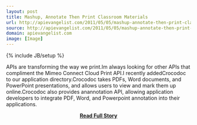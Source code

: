 ```yaml
---
layout: post
title: Mashup, Annotate Then Print Classroom Materials
url: http://apievangelist.com/2011/05/05/mashup-annotate-then-print-classroom-materials/
source: http://apievangelist.com/2011/05/05/mashup-annotate-then-print-classroom-materials/
domain: apievangelist.com
image: [Image]
---
```

{% include JB/setup %}<p>APIs are transforming the way we print.Im always looking for other APIs that compliment the Mimeo Connect Cloud Print API.I recently addedCrocodoc to our application directory.Crocodoc takes PDFs, Word documents, and PowerPoint presentations, and allows users to view and mark them up online.Crocodoc also provides anannotation API,  allowing application developers to integrate PDF, Word, and Powerpoint annotation into their applications.</p>
<center><p><a href="http://apievangelist.com/2011/05/05/mashup-annotate-then-print-classroom-materials/" style='padding:25px; font-sze:18px; font-weight: bold;'>Read Full Story</a></p></center>
